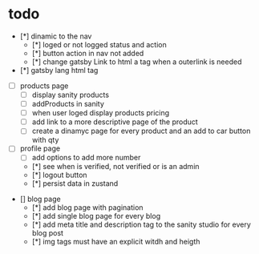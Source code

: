 # todo

* [*] dinamic to the nav
  * [*] loged or not logged status and action
  * [*] button action in nav not added
  * [*] change gatsby Link to html a tag when a outerlink is needed
* [*] gatsby lang html tag
* [ ] products page
  * [ ] display sanity products
  * [ ] addProducts in sanity
  * [ ] when user loged display products pricing
  * [ ] add link to a more descriptive page of the product
  * [ ] create a dinamyc page for every product and an add to car button with qty
* [ ] profile page
  * [ ] add options to add more number
  * [*] see when is verified, not verified or is an admin
  * [*] logout button
  * [*] persist data in zustand
* [] blog page
  * [*] add blog page with pagination
  * [*] add single blog page for every blog
  * [*] add meta title and description tag to the sanity studio for every blog post
  * [*] img tags must have an explicit witdh and heigth
